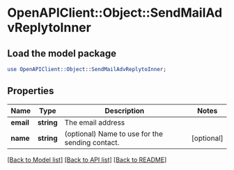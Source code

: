 # OpenAPIClient::Object::SendMailAdvReplytoInner

## Load the model package
```perl
use OpenAPIClient::Object::SendMailAdvReplytoInner;
```

## Properties
Name | Type | Description | Notes
------------ | ------------- | ------------- | -------------
**email** | **string** | The email address | 
**name** | **string** | (optional) Name to use for the sending contact. | [optional] 

[[Back to Model list]](../README.md#documentation-for-models) [[Back to API list]](../README.md#documentation-for-api-endpoints) [[Back to README]](../README.md)


